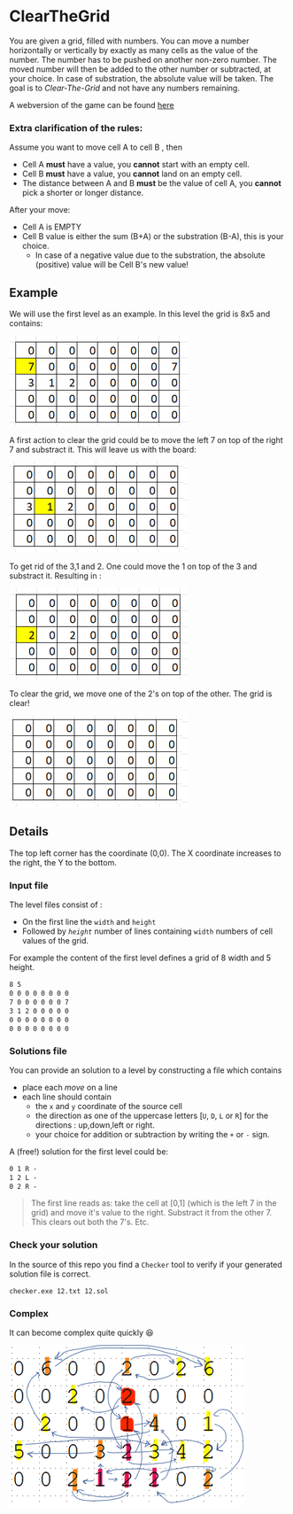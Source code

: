 # ClearTheGrid

You are given a grid, filled with numbers. 
You can move a number horizontally or vertically by exactly as many cells as the value of the number. The number has to be pushed on another non-zero number. The moved number will then be added to the other number or subtracted, at your choice. In case of substration, the absolute value will be taken. The goal is to *Clear-The-Grid* and not have any numbers remaining. 

A webversion of the game can be found [here](https://eulerschezahl.github.io/NumberShifting.html)


### Extra clarification of the rules:

Assume you want to move cell A to cell B , then 
- Cell A **must** have a value, you **cannot** start with an empty cell.
- Cell B **must** have a value, you **cannot** land on an empty cell.
- The distance between A and B **must** be the value of cell A, you **cannot** pick a shorter or longer distance.

After your move:
- Cell A is EMPTY
- Cell B value is either the sum (B+A) or the substration (B-A), this is your choice. 
   - In case of a negative value due to the substration, the absolute (positive) value will be Cell B's new value! 


## Example

We will use the first level as an example.
In this level the grid is 8x5 and contains: 

![board](board1.png)

A first action to clear the grid could be to move the left 7 on top of the right 7 and substract it. This will leave us with the board: 

![board](board2.png)

To get rid of the 3,1 and 2. One could move the 1 on top of the 3 and substract it. Resulting in :

![board](board3.png)

To clear the grid, we move one of the 2's on top of the other. The grid is clear! 

![board](board4.png)


## Details

The top left corner has the coordinate (0,0). The X coordinate increases to the right, the Y to the bottom.

### Input file
The level files consist of :
- On the first line the `width` and `height`
- Followed by *`height`* number of lines containing `width` numbers of cell values of the grid.


For example the content of the first level defines a grid of 8 width and 5 height.
``` 
8 5
0 0 0 0 0 0 0 0 
7 0 0 0 0 0 0 7 
3 1 2 0 0 0 0 0 
0 0 0 0 0 0 0 0 
0 0 0 0 0 0 0 0 
```


### Solutions file

You can provide an solution to a level by constructing a file which contains 
- place each *move* on a line
- each line should contain 
   - the `x` and `y` coordinate of the source cell 
   - the direction as one of the uppercase letters [`U`, `D`, `L` or `R`] for the directions : up,down,left or right.
   - your choice for addition or subtraction by writing the `+` or `-` sign. 

A (free!) solution for the first level could be:

```
0 1 R -
1 2 L -
0 2 R -
```

> The first line reads as: take the cell at [0,1] (which is the left 7 in the grid) and move it's value to the right. Substract it from the other 7. This clears out both the 7's. Etc.

### Check your solution

In the source of this repo you find a `Checker` tool to verify if your generated solution file is correct. 

```
checker.exe 12.txt 12.sol
```

### Complex

It can become complex quite quickly 😆

![board](Moves.png)


